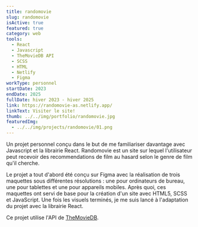 ```yaml
---
title: randomovie
slug: randomovie
isActive: true
featured: true
category: web
tools:
  - React
  - Javascript
  - TheMovieDB API
  - SCSS
  - HTML
  - Netlify
  - Figma
workType: personnel
startDate: 2023
endDate: 2025
fullDate: hiver 2023 - hiver 2025
link: https://randomovie-as.netlify.app/
linkText: Visiter le site!
thumb: ../../img/portfolio/randomovie.jpg
featuredImg:
  - ../../img/projects/randomovie/01.png
---
```


Un projet personnel conçu dans le but de me familiariser davantage avec Javascript et la librairie React. Randomovie est
un site sur lequel l'utilisateur peut recevoir des recommendations de film au hasard selon le genre de film qu'il
cherche.

Le projet a tout d'abord été conçu sur Figma avec la réalisation de trois maquettes sous différentes résolutions : une
pour ordinateurs de bureau, une pour tablettes et une pour appareils mobiles. Après quoi, ces maquettes ont servi de
base pour la création d'un site avec HTML5, SCSS et JavaScript. Une fois les visuels terminés, je me suis lancé à
l'adaptation du projet avec la librairie React.

Ce projet utilise l'API de [TheMovieDB](https://www.themoviedb.org/?language=fr).